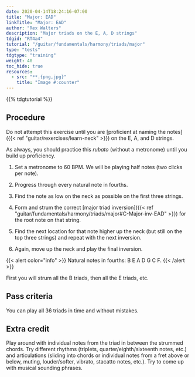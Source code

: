```yaml
---
date: 2020-04-14T18:24:16-07:00
title: "Major: EAD"
linkTitle: "Major: EAD"
author: "Rex Walters"
description: "Major triads on the E, A, D strings"
tdgid: "RT4a4"
tutorial: "/guitar/fundamentals/harmony/triads/major"
type: "tests"
tdgtype: "training"
weight: 40
toc_hide: true
resources:
  - src: "**.{png,jpg}"
    title: "Image #:counter"
---
```


{{% tdgtutorial %}}

## Procedure

Do not attempt this exercise until you are [proficient at naming the notes]({{< ref "guitar/rexercises/learn-neck" >}}) on the E, A, and D strings.

As always, you should practice this *rubato* (without a metronome) until you build up proficiency.

1. Set a metronome to 60 BPM. We will be playing half notes (two clicks per note).

2. Progress through every natural note in fourths.

  1. Find the note as low on the neck as possible on the first three strings.
  2. Form and strum the correct [major triad inversion]({{< ref "guitar/fundamentals/harmony/triads/major#C-Major-inv-EAD" >}}) for the root note on that string.
  3. Find the next location for that note higher up the neck (but still on the top three strings) and repeat with the next inversion.
  4. Again, move up the neck and play the final inversion.

{{< alert color="info" >}}
Natural notes in fourths: B E A D G C F.
{{< /alert >}}

First you will strum all the B triads, then all the E triads, etc.

## Pass criteria

You can play all 36 triads in time and without mistakes.

## Extra credit

Play around with individual notes from the triad in between the strummed chords. Try different rhythms (triplets, quarter/eighth/sixteenth notes, etc.) and articulations (sliding into chords or individual notes from a fret above or below, muting, louder/softer, vibrato, stacatto notes, etc.). Try to come up with musical sounding phrases.
